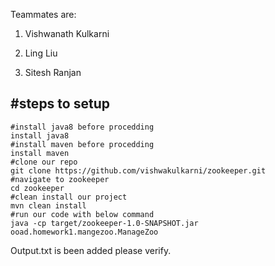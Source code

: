 
Teammates are:

1. Vishwanath Kulkarni

2. Ling Liu

3. Sitesh Ranjan

#steps to setup
------------



```
#install java8 before procedding
install java8
#install maven before procedding
install maven
#clone our repo
git clone https://github.com/vishwakulkarni/zookeeper.git
#navigate to zookeeper
cd zookeeper
#clean install our project
mvn clean install
#run our code with below command
java -cp target/zookeeper-1.0-SNAPSHOT.jar ooad.homework1.mangezoo.ManageZoo 
```

Output.txt is been added please verify.
